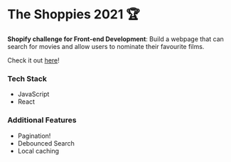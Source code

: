 # The Shoppies 2021 🏆

**Shopify challenge for Front-end Development**: Build a webpage that can search for movies and allow users to nominate their favourite films.

Check it out [here](https://dryu99.github.io/the-shoppies-2021/)!

### Tech Stack
- JavaScript
- React

### Additional Features
- Pagination!
- Debounced Search
- Local caching
